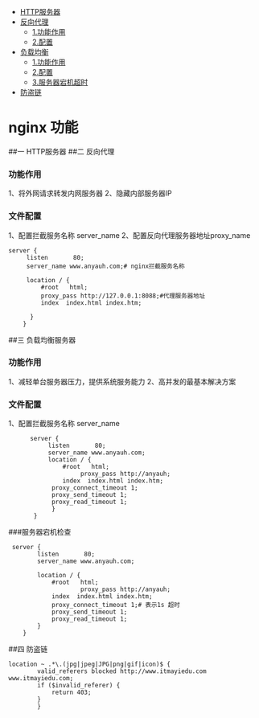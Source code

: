 <!-- MarkdownTOC -->
- [HTTP服务器](#一-HTTP服务器)
- [反向代理 ](#二-反向代理)
  - [1.功能作用](#功能作用)
  - [2.配置](#文件配置)
- [负载均衡 ](#三-负载均衡)
  - [1.功能作用](#功能作用)
  - [2.配置](#文件配置)
  - [3.服务器宕机超时](#服务器宕机检查)
- [防盗链](#四-防盗链)

# nginx 功能
##一 HTTP服务器
##二 反向代理
### 功能作用
   1、将外网请求转发内网服务器
   2、隐藏内部服务器IP

### 文件配置
   1、配置拦截服务名称 server_name 
   2、配置反向代理服务器地址proxy_name
   ```
   server {
        listen       80;
        server_name www.anyauh.com;# nginx拦截服务名称

        location / {
            #root   html;
			proxy_pass http://127.0.0.1:8088;#代理服务器地址
            index  index.html index.htm;
	
         }
       }
   ```
     
##三 负载均衡服务器
### 功能作用
   1、减轻单台服务器压力，提供系统服务能力
   2、高并发的最基本解决方案
### 文件配置
   1、配置拦截服务名称 server_name 
```
      server {
           listen       80;
           server_name www.anyauh.com;
           location / {
               #root   html;
   					proxy_pass http://anyauh;
               index  index.html index.htm;
   			proxy_connect_timeout 1;
   			proxy_send_timeout 1;
   			proxy_read_timeout 1;
            }
       }
```
###服务器宕机检查
```
 server {
        listen       80;
        server_name www.anyauh.com;

        location / {
            #root   html;
					proxy_pass http://anyauh;
            index  index.html index.htm;
			proxy_connect_timeout 1;# 表示1s 超时
			proxy_send_timeout 1;
			proxy_read_timeout 1;
        }
    }
```

##四 防盗链
```
location ~ .*\.(jpg|jpeg|JPG|png|gif|icon)$ {
        valid_referers blocked http://www.itmayiedu.com www.itmayiedu.com;
        if ($invalid_referer) {
            return 403;
        }
		}

```
